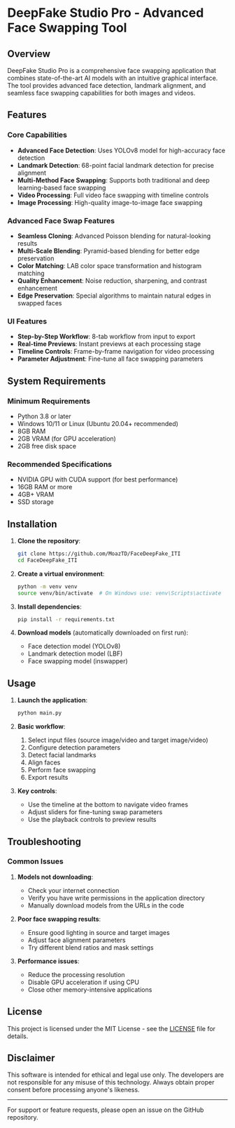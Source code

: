 # DeepFake Studio Pro - Advanced Face Swapping Tool

## Overview
DeepFake Studio Pro is a comprehensive face swapping application that combines state-of-the-art AI models with an intuitive graphical interface. The tool provides advanced face detection, landmark alignment, and seamless face swapping capabilities for both images and videos.

## Features

### Core Capabilities
- **Advanced Face Detection**: Uses YOLOv8 model for high-accuracy face detection
- **Landmark Detection**: 68-point facial landmark detection for precise alignment
- **Multi-Method Face Swapping**: Supports both traditional and deep learning-based face swapping
- **Video Processing**: Full video face swapping with timeline controls
- **Image Processing**: High-quality image-to-image face swapping

### Advanced Face Swap Features
- **Seamless Cloning**: Advanced Poisson blending for natural-looking results
- **Multi-Scale Blending**: Pyramid-based blending for better edge preservation
- **Color Matching**: LAB color space transformation and histogram matching
- **Quality Enhancement**: Noise reduction, sharpening, and contrast enhancement
- **Edge Preservation**: Special algorithms to maintain natural edges in swapped faces

### UI Features
- **Step-by-Step Workflow**: 8-tab workflow from input to export
- **Real-time Previews**: Instant previews at each processing stage
- **Timeline Controls**: Frame-by-frame navigation for video processing
- **Parameter Adjustment**: Fine-tune all face swapping parameters

## System Requirements

### Minimum Requirements
- Python 3.8 or later
- Windows 10/11 or Linux (Ubuntu 20.04+ recommended)
- 8GB RAM
- 2GB VRAM (for GPU acceleration)
- 2GB free disk space

### Recommended Specifications
- NVIDIA GPU with CUDA support (for best performance)
- 16GB RAM or more
- 4GB+ VRAM
- SSD storage

## Installation

1. **Clone the repository**:
   ```bash
   git clone https://github.com/MoazTD/FaceDeepFake_ITI
   cd FaceDeepFake_ITI
   ```

2. **Create a virtual environment**:
   ```bash
   python -m venv venv
   source venv/bin/activate  # On Windows use: venv\Scripts\activate
   ```

3. **Install dependencies**:
   ```bash
   pip install -r requirements.txt
   ```

4. **Download models** (automatically downloaded on first run):
   - Face detection model (YOLOv8)
   - Landmark detection model (LBF)
   - Face swapping model (inswapper)

## Usage

1. **Launch the application**:
   ```bash
   python main.py
   ```

2. **Basic workflow**:
   1. Select input files (source image/video and target image/video)
   2. Configure detection parameters
   3. Detect facial landmarks
   4. Align faces
   5. Perform face swapping
   6. Export results

3. **Key controls**:
   - Use the timeline at the bottom to navigate video frames
   - Adjust sliders for fine-tuning swap parameters
   - Use the playback controls to preview results


## Troubleshooting

### Common Issues

1. **Models not downloading**:
   - Check your internet connection
   - Verify you have write permissions in the application directory
   - Manually download models from the URLs in the code

2. **Poor face swapping results**:
   - Ensure good lighting in source and target images
   - Adjust face alignment parameters
   - Try different blend ratios and mask settings

3. **Performance issues**:
   - Reduce the processing resolution
   - Disable GPU acceleration if using CPU
   - Close other memory-intensive applications

## License

This project is licensed under the MIT License - see the [LICENSE](LICENSE) file for details.

## Disclaimer

This software is intended for ethical and legal use only. The developers are not responsible for any misuse of this technology. Always obtain proper consent before processing anyone's likeness.

---

For support or feature requests, please open an issue on the GitHub repository.